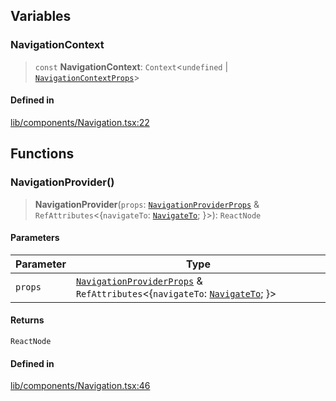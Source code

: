 ## Variables

<a id="navigationcontext" name="navigationcontext"></a>

### NavigationContext

> `const` **NavigationContext**: `Context`\<`undefined` \| [`NavigationContextProps`](types.md#navigationcontextprops)\>

#### Defined in

[lib/components/Navigation.tsx:22](https://github.com/thoughtbot/superglue/blob/596d8e2334d11fa65762247bc4e1bdc41ab87e3e/superglue/lib/components/Navigation.tsx#L22)

## Functions

<a id="navigationprovider" name="navigationprovider"></a>

### NavigationProvider()

> **NavigationProvider**(`props`: [`NavigationProviderProps`](types.md#navigationproviderprops) & `RefAttributes`\<\{`navigateTo`: [`NavigateTo`](types.md#navigateto-1); \}\>): `ReactNode`

#### Parameters

| Parameter | Type |
| ------ | ------ |
| `props` | [`NavigationProviderProps`](types.md#navigationproviderprops) & `RefAttributes`\<\{`navigateTo`: [`NavigateTo`](types.md#navigateto-1); \}\> |

#### Returns

`ReactNode`

#### Defined in

[lib/components/Navigation.tsx:46](https://github.com/thoughtbot/superglue/blob/596d8e2334d11fa65762247bc4e1bdc41ab87e3e/superglue/lib/components/Navigation.tsx#L46)
